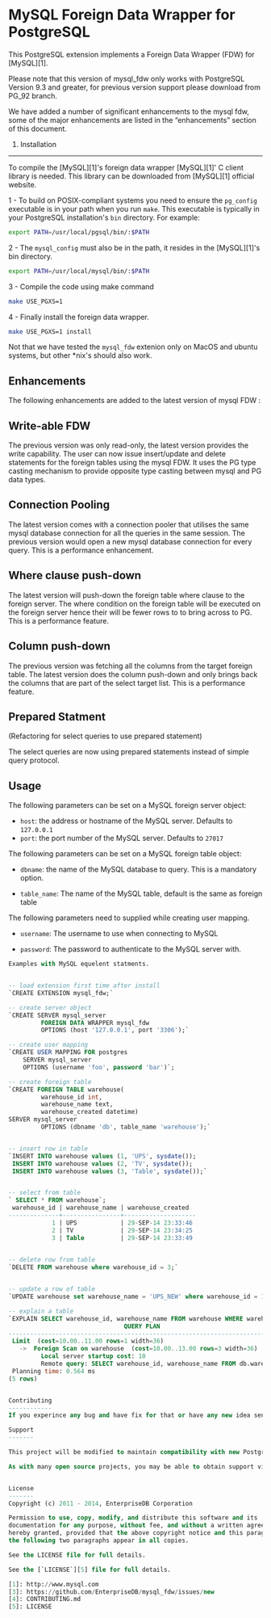 MySQL Foreign Data Wrapper for PostgreSQL
=========================================

This PostgreSQL extension implements a Foreign Data Wrapper (FDW) for
[MySQL][1].

Please note that this version of mysql_fdw only works with PostgreSQL Version 9.3 and greater, for previous version support please download from PG_92 branch.

We have added a number of significant enhancements to the mysql fdw, some of the major enhancements are listed in the “enhancements” section of this document.

1. Installation
---------------

To compile the [MySQL][1]'s foreign data wrapper [MySQL][1]' C client library is needed. This library can be downloaded from [MySQL][1] official website. 

1 - To build on POSIX-compliant systems you need to ensure the `pg_config` executable is in your path when you run `make`. This executable is typically in your PostgreSQL installation's `bin` directory. For example:

```sh
export PATH=/usr/local/pgsql/bin/:$PATH
```

2 - The `mysql_config` must also be in the path, it resides in the [MySQL][1]'s bin directory.

```sh
export PATH=/usr/local/mysql/bin/:$PATH
```

3 - Compile the code using make command

```sh
make USE_PGXS=1
```

4 -  Finally install the foreign data wrapper.

```sh
make USE_PGXS=1 install
```
 
Not that we have tested the `mysql_fdw` extenion only on MacOS and ubuntu systems, but other *nix's should also work.

Enhancements
------------

The following enhancements are added to the latest version of mysql FDW :

Write-able FDW
--------------
The previous version was only read-only, the latest version provides the write capability. The user can now issue insert/update and delete statements for the foreign tables using the mysql FDW. It uses the PG type casting mechanism to provide opposite type casting between mysql and PG data types.

Connection Pooling
------------------
The latest version comes with a connection pooler that utilises the same mysql database connection for all the queries in the same session. The previous version would open a new mysql database connection for every query. This is a performance enhancement.

Where clause push-down
----------------------
The latest version will push-down the foreign table where clause to the foreign server. The where condition on the foreign table will be executed on the foreign server hence their will be fewer rows to to bring across to PG. This is a performance feature.

Column push-down
----------------

The previous version was fetching all the columns from the target foreign table. The latest version does the column push-down and only brings back the columns that are part of the select target list. This is a performance feature.

Prepared Statment
-----------------
(Refactoring for select queries to use prepared statement)

The select queries are now using prepared statements instead of simple query protocol.

Usage
-----

The following parameters can be set on a MySQL foreign server object:

  * `host`: the address or hostname of the MySQL server.
               Defaults to `127.0.0.1`
  * `port`: the port number of the MySQL server. Defaults to `27017`

The following parameters can be set on a MySQL foreign table object:

  * `dbname`: the name of the MySQL database to query. This is a mandatory option. 
  
  * `table_name`: The name of the MySQL table, default is the same as foreign table 

The following parameters need to supplied while creating user mapping.
  
  * `username`: The username to use when connecting to MySQL

  * `password`: The password to authenticate to the MySQL server with.


```sql
Examples with MySQL equelent statments.


-- load extension first time after install
`CREATE EXTENSION mysql_fdw;`

-- create server object
`CREATE SERVER mysql_server
         FOREIGN DATA WRAPPER mysql_fdw
         OPTIONS (host '127.0.0.1', port '3306');`

-- create user mapping 
`CREATE USER MAPPING FOR postgres
	SERVER mysql_server
	OPTIONS (username 'foo', password 'bar')`;

-- create foreign table
`CREATE FOREIGN TABLE warehouse(
         warehouse_id int,
         warehouse_name text,
         warehouse_created datetime)
SERVER mysql_server
         OPTIONS (dbname 'db', table_name 'warehouse');`


-- insert row in table
`INSERT INTO warehouse values (1, 'UPS', sysdate());
 INSERT INTO warehouse values (2, 'TV', sysdate());
 INSERT INTO warehouse values (3, 'Table', sysdate());`


-- select from table
` SELECT * FROM warehouse`;
 warehouse_id | warehouse_name | warehouse_created  
--------------+----------------+--------------------
            1 | UPS            | 29-SEP-14 23:33:46
            2 | TV             | 29-SEP-14 23:34:25
            3 | Table          | 29-SEP-14 23:33:49
            

-- delete row from table
`DELETE FROM warehouse where warehouse_id = 3;`


-- update a row of table
`UPDATE warehouse set warehouse_name = 'UPS_NEW' where warehouse_id = 1;`

-- explain a table
`EXPLAIN SELECT warehouse_id, warehouse_name FROM warehouse WHERE warehouse_name LIKE 'TV' limit 1;
                                QUERY PLAN                                                   
-----------------------------------------------------------------------------------
 Limit  (cost=10.00..11.00 rows=1 width=36)
   ->  Foreign Scan on warehouse  (cost=10.00..13.00 rows=3 width=36)
         Local server startup cost: 10
         Remote query: SELECT warehouse_id, warehouse_name FROM db.warehouse WHERE ((warehouse_name like 'TV'))
 Planning time: 0.564 ms
(5 rows)


Contributing
------------
If you experince any bug and have fix for that or have any new idea send the detail alongwith the patch directly to mysql_fdw@enterprisedb.com. Before sending the patch for bug fix or a new feature please read the contributing guidline.

Support
-------

This project will be modified to maintain compatibility with new PostgreSQL releases. 

As with many open source projects, you may be able to obtain support via the public mailing list (mysql_fdw @ enterprisedb.com). If you need commercial support, please contact the EnterpriseDB sales team, or check whether your existing PostgreSQL support provider can also support mysql_fdw.


License
-------
Copyright (c) 2011 - 2014, EnterpriseDB Corporation

Permission to use, copy, modify, and distribute this software and its
documentation for any purpose, without fee, and without a written agreement is
hereby granted, provided that the above copyright notice and this paragraph and
the following two paragraphs appear in all copies.

See the LICENSE file for full details.

See the [`LICENSE`][5] file for full details.

[1]: http://www.mysql.com
[3]: https://github.com/EnterpriseDB/mysql_fdw/issues/new
[4]: CONTRIBUTING.md
[5]: LICENSE

